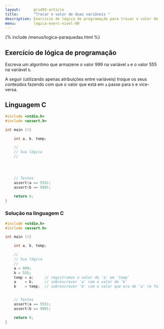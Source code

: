 ```yaml
---
layout:      grid93-article
title:       "Trocar o valor de duas variáveis "
description: Exercício de lógica de programação para trocar o valor de duas variáveis.
menu:        logica-exerc-nivel-00
---
```


{% include /menus/logica-paraquedas.html %}

Exercício de lógica de programação
---

Escreva um algoritmo que armazene o valor 999 na variável `a` e o valor 555 na variável `b`.

A seguir (utilizando apenas atribuições entre variáveis) troque os seus conteúdos
fazendo com que o valor que está em `a` passe para `b` e vice-versa.



Linguagem C
---

```c
#include <stdio.h>
#include <assert.h>

int main (){

    int a, b, temp;

    //
    // Sua lógica
    //




    // Testes 
    assert(a == 555);
    assert(b == 999);

    return 0;
}
```



### Solução na linguagem C

```c
#include <stdio.h>
#include <assert.h>

int main (){

    int a, b, temp;

    //
    // Sua lógica
    //
    a = 999;
    b = 555;
    temp = a;	  // registramos o valor de 'a' em 'temp'
    a    = b;	  // sobrescrever 'a' com o valor de 'b'
    b    = temp;  // sobrescrever 'b' com o valor que era de 'a' (e foi registrado em 'temp')


    // Testes 
    assert(a == 555);
    assert(b == 999);

    return 0;
}
```



